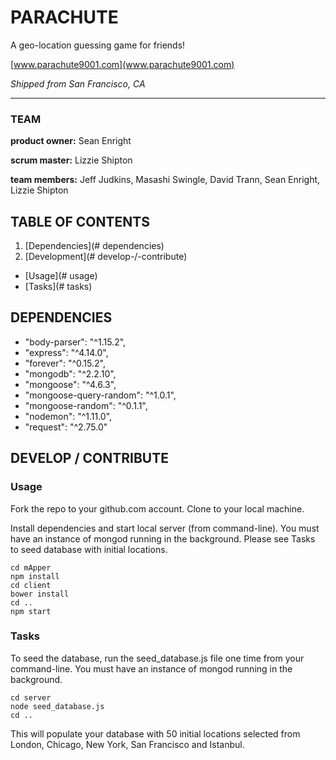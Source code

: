 # **PARACHUTE**
A geo-location guessing game for friends!

[www.parachute9001.com](www.parachute9001.com)

*Shipped from San Francisco, CA*

___

### TEAM
**product owner:** Sean Enright

**scrum master:** Lizzie Shipton

**team members:** Jeff Judkins, Masashi Swingle, David Trann, Sean Enright, Lizzie Shipton


## TABLE OF CONTENTS

1. [Dependencies](# dependencies)
2. [Development](# develop-/-contribute)
  * [Usage](# usage)
  * [Tasks](# tasks)




## DEPENDENCIES

- "body-parser": "^1.15.2",
- "express": "^4.14.0",
- "forever": "^0.15.2",
- "mongodb": "^2.2.10",
- "mongoose": "^4.6.3",
- "mongoose-query-random": "^1.0.1",
- "mongoose-random": "^0.1.1",
- "nodemon": "^1.11.0",
- "request": "^2.75.0"



## DEVELOP / CONTRIBUTE

### Usage

  Fork the repo to your github.com account. Clone to your local machine.

  Install dependencies and start local server (from command-line).  You must have an instance of mongod running in the background.  Please see Tasks to seed database with initial locations.

```
cd mApper
npm install
cd client
bower install
cd ..
npm start
```

### Tasks

  To seed the database, run the seed_database.js file one time from your command-line.  You must have an instance of mongod running in the background.

  ```
  cd server
  node seed_database.js
  cd ..
  ```

  This will populate your database with 50 initial locations selected from London, Chicago, New York, San Francisco and Istanbul.



